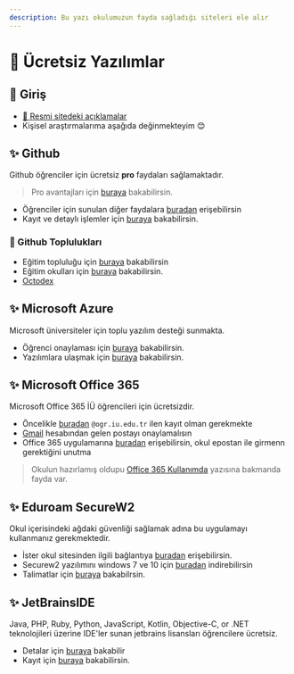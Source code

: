 ```yaml
---
description: Bu yazı okulumuzun fayda sağladığı siteleri ele alır
---
```


# 🤑 Ücretsiz Yazılımlar

## 🗽 Giriş

- [🏫 Resmi sitedeki açıklamalar](https://bilgisayarmuhendislik.istanbulc.edu.tr/tr/content/ogrenci/online-kaynaklar) 
- Kişisel araştırmalarıma aşağıda değinmekteyim 😊

## ✨ Github

Github öğrenciler için ücretsiz **pro** faydaları sağlamaktadır.

> Pro avantajları için [buraya][benefits] bakabilirsin.

- Öğrenciler için sunulan diğer faydalara [buradan][github dev pack] erişebilirsin
- Kayıt ve detaylı işlemler için [buraya][github student] bakabilirsin.

### 👯‍ Github Toplulukları

- Eğitim topluluğu için [buraya](https://education.github.community/c/students) bakabilirsin
- Eğitim okulları için [buraya][github education school] bakabilirsin.
- [Octodex][github octodex]

## ✨ Microsoft Azure

Microsoft üniversiteler için toplu yazılım desteği sunmakta.

- Öğrenci onaylaması için [buraya][öğrenci onaylama - azure] bakabilirsin.
- Yazılımlara ulaşmak için [buraya][azure devtools] bakabilirsin.

## ✨ Microsoft Office 365

Microsoft Office 365 İÜ öğrencileri için ücretsizdir.

- Öncelikle [buradan][office 365 education] `@ogr.iu.edu.tr` ilen kayıt olman gerekmekte
- [Gmail][gmail] hesabından gelen postayı onaylamalısın
- Office 365 uygulamarına [buradan][office 365] erişebilirsin, okul epostan ile girmenn gerektiğini unutma

> Okulun hazırlamış oldupu [Office 365 Kullanımda](https://bilgiislem.istanbul.edu.tr/tr/duyuru/office-365-kullanimda-38004E0056006E00640042005A004C0077006E004D003100) yazısına bakmanda fayda var.

## ✨ Eduroam SecureW2

Okul içerisindeki ağdaki güvenliği sağlamak adına bu uygulamayı kullanmanız gerekmektedir.

- İster okul sitesinden ilgili bağlantıya [buradan][securew2] erişebilirsin.
- Securew2 yazılımını windows 7 ve 10 için [buradan][securew2rar] indirebilirsin
- Talimatlar için [buraya][securew2 talimatlar] bakabilrsin.

## ✨ JetBrainsIDE

Java, PHP, Ruby, Python, JavaScript, Kotlin, Objective-C, or .NET teknolojileri üzerine IDE'ler sunan jetbrains lisansları öğrencilere ücretsiz.

- Detalar için [buraya][jetbrains detay] bakabilir
- Kayıt için [buraya][jetbrains kayıt] bakabilirsin.

[benefits]: https://education.github.com/benefits/offers
[github student]: https://education.github.com/students
[github dev pack]: https://education.github.com/pack#offers
[github comminity]: https://education.github.community/c/students
[github octodex]: https://octodex.github.com/
[github education school]: https://education.github.com/partners/schools
[details]: https://help.github.com/en/categories/teaching-and-learning-with-github-education
[azure devtools]: https://azureforeducation.microsoft.com/devtools
[öğrenci onaylama - azure]: https://signup.azure.com/studentverification
[office 365 education]: https://products.office.com/tr-tr/student/office-in-education
[gmail]: https://www.office.com/?auth=2&home=1
[office 365]: https://www.office.com/?auth=2&home=1
[jetbrains detay]: https://www.jetbrains.com/shop/eform/students
[jetbrains kayıt]: https://www.jetbrains.com/shop/eform/students
[securew2]: https://bilgiislem.istanbulc.edu.tr/tr/content/eduroam-baglanti-ayarlari/windows-isletim-sistemi
[securew2rar]: ../.github/assets/SecureW2_w7.rar
[securew2 talimatlar]: ../.github/assets/securew2.pdf
